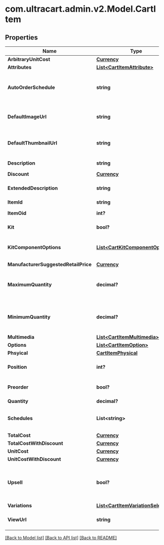 # com.ultracart.admin.v2.Model.CartItem
## Properties

Name | Type | Description | Notes
------------ | ------------- | ------------- | -------------
**ArbitraryUnitCost** | [**Currency**](Currency.md) |  | [optional] 
**Attributes** | [**List&lt;CartItemAttribute&gt;**](CartItemAttribute.md) | Attributes | [optional] 
**AutoOrderSchedule** | **string** | Auto order schedule the customer selected | [optional] 
**DefaultImageUrl** | **string** | URL to the default multimedia image | [optional] 
**DefaultThumbnailUrl** | **string** | URL to the default multimedia thumbnail | [optional] 
**Description** | **string** | Description of the item | [optional] 
**Discount** | [**Currency**](Currency.md) |  | [optional] 
**ExtendedDescription** | **string** | Extended description of the item | [optional] 
**ItemId** | **string** | Item ID | [optional] 
**ItemOid** | **int?** | Item object identifier | [optional] 
**Kit** | **bool?** | True if this item is a kit | [optional] 
**KitComponentOptions** | [**List&lt;CartKitComponentOption&gt;**](CartKitComponentOption.md) | Options associated with the kit components | [optional] 
**ManufacturerSuggestedRetailPrice** | [**Currency**](Currency.md) |  | [optional] 
**MaximumQuantity** | **decimal?** | Maximum quantity the customer can purchase | [optional] 
**MinimumQuantity** | **decimal?** | Minimum quantity the customer can purchase | [optional] 
**Multimedia** | [**List&lt;CartItemMultimedia&gt;**](CartItemMultimedia.md) | Multimedia | [optional] 
**Options** | [**List&lt;CartItemOption&gt;**](CartItemOption.md) | Options | [optional] 
**Phsyical** | [**CartItemPhysical**](CartItemPhysical.md) |  | [optional] 
**Position** | **int?** | Position of the item in the cart | [optional] 
**Preorder** | **bool?** | True if this item is on pre-order | [optional] 
**Quantity** | **decimal?** | quantity | [optional] 
**Schedules** | **List&lt;string&gt;** | Customer selectable auto order schedules | [optional] 
**TotalCost** | [**Currency**](Currency.md) |  | [optional] 
**TotalCostWithDiscount** | [**Currency**](Currency.md) |  | [optional] 
**UnitCost** | [**Currency**](Currency.md) |  | [optional] 
**UnitCostWithDiscount** | [**Currency**](Currency.md) |  | [optional] 
**Upsell** | **bool?** | True if this item was added to the cart as part of an upsell | [optional] 
**Variations** | [**List&lt;CartItemVariationSelection&gt;**](CartItemVariationSelection.md) | Variations | [optional] 
**ViewUrl** | **string** | URL to view the product on the site | [optional] 

[[Back to Model list]](../README.md#documentation-for-models) [[Back to API list]](../README.md#documentation-for-api-endpoints) [[Back to README]](../README.md)

